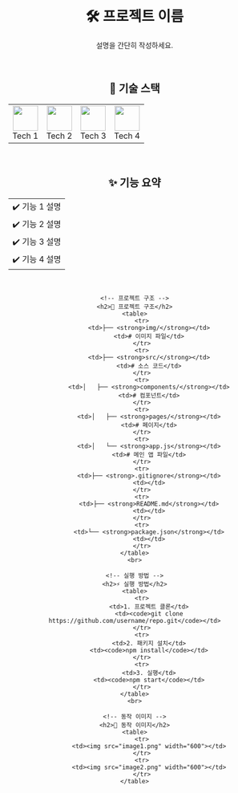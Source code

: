 <div align="center">
    <h1>🛠 프로젝트 이름</h1>
    <p>설명을 간단히 작성하세요.</p>
    <br>
    <!-- 기술 스택 -->
    <h2>🚀 기술 스택</h2>
    <table>
        <tr>
            <td align="center"><img src="tech1.png" width="50"><br>Tech 1</td>
            <td align="center"><img src="tech2.png" width="50"><br>Tech 2</td>
            <td align="center"><img src="tech3.png" width="50"><br>Tech 3</td>
            <td align="center"><img src="tech4.png" width="50"><br>Tech 4</td>
        </tr>
    </table>
    <br>

<div align="center">
    <!-- 기능 요약 -->
    <h2>✨ 기능 요약</h2>
    <table>
        <tr>
            <td>✔️ 기능 1 설명</td>
        </tr>
        <tr>
            <td>✔️ 기능 2 설명</td>
        </tr>
        <tr>
            <td>✔️ 기능 3 설명</td>
        </tr>
        <tr>
            <td>✔️ 기능 4 설명</td>
        </tr>
    </table>
    <br>

    <!-- 프로젝트 구조 -->
    <h2>📁 프로젝트 구조</h2>
    <table>
        <tr>
            <td>├── <strong>img/</strong></td>
            <td># 이미지 파일</td>
        </tr>
        <tr>
            <td>├── <strong>src/</strong></td>
            <td># 소스 코드</td>
        </tr>
        <tr>
            <td>│   ├── <strong>components/</strong></td>
            <td># 컴포넌트</td>
        </tr>
        <tr>
            <td>│   ├── <strong>pages/</strong></td>
            <td># 페이지</td>
        </tr>
        <tr>
            <td>│   └── <strong>app.js</strong></td>
            <td># 메인 앱 파일</td>
        </tr>
        <tr>
            <td>├── <strong>.gitignore</strong></td>
            <td></td>
        </tr>
        <tr>
            <td>├── <strong>README.md</strong></td>
            <td></td>
        </tr>
        <tr>
            <td>└── <strong>package.json</strong></td>
            <td></td>
        </tr>
    </table>
    <br>

    <!-- 실행 방법 -->
    <h2>⚡ 실행 방법</h2>
    <table>
        <tr>
            <td>1. 프로젝트 클론</td>
            <td><code>git clone https://github.com/username/repo.git</code></td>
        </tr>
        <tr>
            <td>2. 패키지 설치</td>
            <td><code>npm install</code></td>
        </tr>
        <tr>
            <td>3. 실행</td>
            <td><code>npm start</code></td>
        </tr>
    </table>
    <br>

    <!-- 동작 이미지 -->
    <h2>📸 동작 이미지</h2>
    <table>
        <tr>
            <td><img src="image1.png" width="600"></td>
        </tr>
        <tr>
            <td><img src="image2.png" width="600"></td>
        </tr>
    </table>
    
</div>

